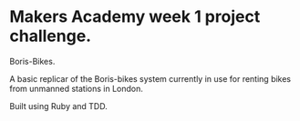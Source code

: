 # Makers Academy week 1 project challenge.

Boris-Bikes. 

A basic replicar of the Boris-bikes system currently in use for renting bikes from unmanned stations in London. 

Built using Ruby and TDD.
